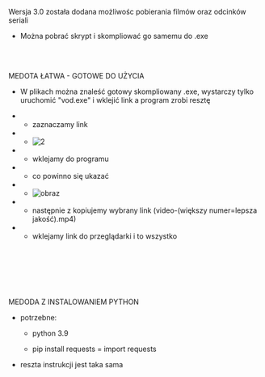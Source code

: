 Wersja 3.0 została dodana możliwośc pobierania filmów oraz odcinków seriali

- Można pobrać skrypt i skompliować go samemu do .exe

<br>
<br>

MEDOTA ŁATWA - GOTOWE DO UŻYCIA

- W plikach można znaleść gotowy skompliowany .exe, wystarczy tylko uruchomić "vod.exe" i wklejić link a program zrobi resztę

- - zaznaczamy link
- - ![2](https://user-images.githubusercontent.com/98317764/220185160-cee34107-831e-4f01-9b0f-32b6acdd2cc4.png)
- - wklejamy do programu
- - co powinno się ukazać
- - ![obraz](https://user-images.githubusercontent.com/98317764/225728908-9411e1fb-a730-4a78-9734-b3a1a217296a.png)
- - następnie z kopiujemy wybrany link (video-(większy numer=lepsza jakość).mp4)
- - wklejamy link do przeglądarki i to wszystko

<br>
<br>
<br>
<br>
<br>

MEDODA Z INSTALOWANIEM PYTHON

* potrzebne:
 
  - python 3.9
 
  - pip install requests = import requests
* reszta instrukcji jest taka sama
